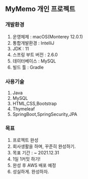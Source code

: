 ## MyMemo 개인 프로젝트

### 개발환경
1. 운영체제 : macOS(Monterey 12.0.1)
2. 통합개발환경 : IntelliJ
3. JDK : 11
4. 스프링 부트 버전 : 2.6.0
5. 데이터베이스 : MySQL
6. 빌드 툴 : Gradle

### 사용기술
1. Java
2. MySQL
3. HTML,CSS,Bootstrap
4. Thymeleaf
5. SpringBoot,SpringSecurity,JPA

### 목표
1. 프로젝트 완성
2. 회사생활을 하며, 꾸준히 완성하기.
3. 목표 기간 : ~ 2021.12.31
4. 1일 1커밋 하기!
5. 완성 후 AWS 배포 예정
6. 성실하게. 완성하자.